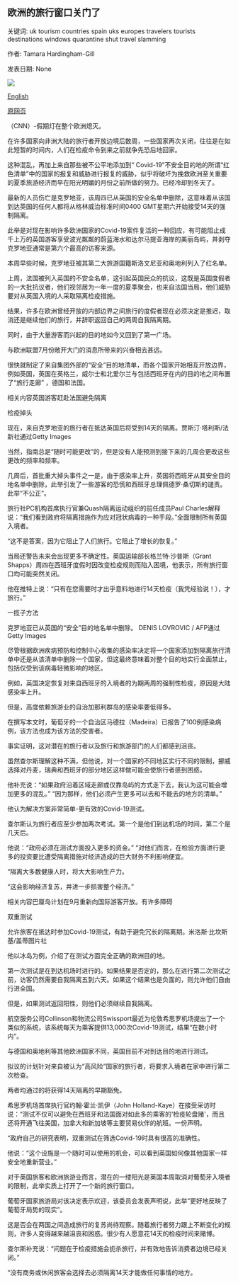 ## 欧洲的旅行窗口关门了

关键词: uk tourism countries spain uks europes travelers tourists destinations windows quarantine shut travel slamming

作者: Tamara Hardingham-Gill

发表日期: None

![](https://cdn.cnn.com/cnnnext/dam/assets/200821004828-border-closures----figueretas-beach-ibiza-spain---getty-images-super-tease.jpg)

[English](Europe%27s%20travel%20windows%20are%20slamming%20shut.md)

[原网页](https://edition.cnn.com/travel/article/europe-travel-windows-closing/index.html)

（CNN）-假期灯在整个欧洲熄灭。

在许多国家向非洲大陆的旅行者开放边境后数周，一些国家再次关闭，往往是在如此短暂的时间内，人们在检疫命令到来之前就争先恐后地回家。

这种混乱，再加上来自那些被不公平地添加到“ Covid-19”不安全目的地的所谓“红色清单”中的国家的报复和威胁进行报复的威胁，似乎将破坏为挽救欧洲至关重要的夏季旅游经济而早在阳光明媚的月份之前所做的努力。已经冷却到冬天了。

最新的人员伤亡是克罗地亚，该周四已从英国的安全名单中删除，这意味着从该国到达英国的任何人都将从格林威治标准时间0400 GMT星期六开始接受14天的强制隔离。

此举是对现在影响许多欧洲国家的Covid-19案件复活的一种回应，有可能阻止成千上万的英国游客享受波光粼粼的蔚蓝海水和达尔马提亚海岸的美丽岛屿，并剥夺克罗地亚通常是第六个最高的访客来源。

本周早些时候，克罗地亚被其第二大旅游国籍斯洛文尼亚和奥地利列入了红名单。

上周，法国被列入英国的不安全名单，这引起英国民众的抗议，这既是英国度假者的一大批抗议者，他们视邻居为一年一度的夏季聚会，也来自法国当局，他们威胁要对从英国入境的人采取隔离检疫措施。

结果，许多在欧洲曾经开放的内部边界之间旅行的度假者现在必须决定是推迟，取消还是继续他们的旅行，并辞职返回自己的两周自我隔离期。

同时，由于大量游客而兴起的目的地如今又回到了第一广场。

与欧洲联盟7月份敞开大门的消息所带来的兴奋相去甚远。

很快就制定了来自集团外部的“安全”目的地清单，而各个国家开始相互开放边界，例如英国，英国在英格兰，威尔士和北爱尔兰与包括西班牙在内的目的地之间布置了“旅行走廊” ，德国和法国。

相关内容英国游客赶赴法国避免隔离

检疫掉头

现在，来自克罗地亚的旅行者在抵达英国后将受到14天的隔离。贾斯汀·塔利斯/法新社通过Getty Images

当然，指南总是“随时可能更改”的，但是没有人能预测到接下来的几周会更改这些更改的频率和频率。

几周后，首批重大掉头事件之一是，由于感染率上升，英国将西班牙从其安全目的地名单中删除，此举引发了一些游客的恐慌和西班牙总理佩德罗·桑切斯的谴责。此举“不公正”。

旅行社PC机构首席执行官兼Quash隔离运动组织的前任成员Paul Charles解释说：“我们看到政府将隔离措施作为应对冠状病毒的一种手段。”全面限制所有英国入境者。

“这不是答案，因为它阻止了人们旅行。它阻止了增长的恢复。”

当局还警告未来会出现更多不确定性。英国运输部长格兰特·沙普斯（Grant Shapps）周四在西班牙度假时因改变检疫规则而陷入困境，他表示，所有旅行窗口均可能突然关闭。

他在推特上说：“只有在您需要时才出乎意料地进行14天检疫（我凭经验说！），才旅行。”

一揽子方法

克罗地亚已从英国的“安全”目的地名单中删除。 DENIS LOVROVIC / AFP通过Getty Images

尽管根据欧洲疾病预防和控制中心收集的感染率决定将一个国家添加到隔离旅行清单中还是从该清单中删除一个国家，但这最终意味着对整个目的地实行全面禁止，包括仅受到该病毒轻微影响的地区。

例如，英国决定恢复对来自西班牙的入境者的为期两周的强制性检疫，原因是大陆感染率上升。

但是，高度依赖旅游业的自治加那利群岛的感染率要低得多。

在撰写本文时，葡萄牙的一个自治区马德拉（Madeira）已报告了100例感染病例，该方法也成为该方法的受害者。

事实证明，这对潜在的旅行者以及旅行和旅游部门的人们都感到沮丧。

虽然查尔斯理解这种不满，但他说，对一个国家的不同地区实行不同的限制，挪威选择对丹麦，瑞典和西班牙的部分地区这样做可能会使旅行者感到困惑。

他补充说：“如果政府沿着区域走廊或仅靠岛屿的方式走下去，我认为这可能会增加更多的混乱。” “因为那样，他们必须产生更多可以去和不能去的地方的清单。”

他认为解决方案非常简单-更有效的Covid-19测试。

查尔斯认为旅行者应至少参加两次考试。第一个是他们到达机场的时间，第二个是几天后。

他说：“政府必须在测试方面投入更多的资金。” “对他们而言，在检验方面进行更多的投资要比遭受隔离措施对经济造成的巨大财务不利影响便宜。

“隔离大多数健康人时，将大大影响生产力。

“这会影响经济复苏，并进一步损害整个经济。”

相关内容巴厘岛计划在9月重新向国际游客开放。有许多障碍

双重测试

允许旅客在抵达时参加Covid-19测试，有助于避免冗长的隔离期。米洛斯·比坎斯基/盖蒂图片社

他以冰岛为例，介绍了在测试方面完全正确的欧洲目的地。

第一次测试是在到达机场时进行的。如果结果是否定的，那么在进行第二次测试之前，访客仍然需要自我隔离五到六天。如果这个结果也是负面的，则允许他们自由行进全国。

但是，如果测试返回阳性，则他们必须继续自我隔离。

航空服务公司Collinson和物流公司Swissport最近为伦敦希思罗机场提出了一个类似的系统，该系统每天为乘客提供13,000次Covid-19测试，结果“在数小时内”。

与德国和奥地利等其他欧洲国家不同，英国目前不对到达目的地进行测试。

拟议的计划针对来自被认为“高风险”国家的旅行者，将要求入境者在家中进行第二次检查。

两者均通过的将获得14天隔离的早期豁免。

希思罗机场首席执行官约翰·霍兰·凯伊（John Holland-Kaye）在接受采访时说：“测试不仅可以避免在西班牙和法国面对如此多的乘客的'检疫轮盘赌'，而且还将开通飞往美国，加拿大和新加坡等主要贸易伙伴的航班。一份声明。

“政府自己的研究表明，双重测试在筛选Covid-19时具有很高的准确性。

他说：“这个设施是一个随时可以使用的机会，可以看到英国如何像其他国家一样安全地重新营业。”

对于英国旅客和欧洲旅游业而言，潜在的一缕阳光是英国本周取消对葡萄牙入境者的限制，此举实质上打开了一个新的旅行窗口。

葡萄牙国家旅游局对该决定表示欢迎，该委员会发表声明说，此举“更好地反映了葡萄牙局势的现实”。

这是否会在两国之间造成旅行的复苏尚待观察。随着旅行者努力跟上不断变化的规则，许多人变得越来越沮丧和困惑。很少有人愿意花14天的检疫时间来赌博。

查尔斯补充说：“问题在于检疫措施会扼杀旅行，并有效地告诉消费者边境已经关闭。”

“没有商务或休闲旅客会选择去必须隔离14天才能做任何事情的地方。